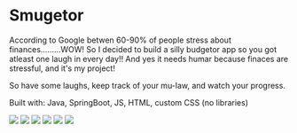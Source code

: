 # Smugetor

According to Google betwen 60-90% of people stress about finances.........WOW! So I decided to build a silly budgetor app so you got atleast one laugh in every day!! And yes it needs humar because finaces are stressful, and it's my project!

So have some laughs, keep track of your mu-law, and watch your progress.

Built with: Java, SpringBoot, JS, HTML, custom CSS (no libraries)

![](https://github.com/lisabroadhead/smugetor/blob/main/Screen%20Shot%202022-04-28%20at%201.15.16%20PM.png)
![](https://github.com/lisabroadhead/Smugetor/blob/main/Screen%20Shot%202022-04-29%20at%201.10.51%20PM.png)
![](https://github.com/lisabroadhead/Smugetor/blob/main/Screen%20Shot%202022-04-29%20at%201.11.11%20PM.png)
![](https://github.com/lisabroadhead/Smugetor/blob/main/Screen%20Shot%202022-04-29%20at%201.06.49%20PM.png)
![](https://github.com/lisabroadhead/Smugetor/blob/main/Screen%20Shot%202022-04-29%20at%201.06.57%20PM.png)
![](https://github.com/lisabroadhead/Smugetor/blob/main/Screen%20Shot%202022-04-29%20at%201.07.24%20PM.png)
